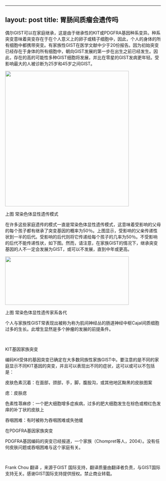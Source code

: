 
---
layout: post
title: 胃肠间质瘤会遗传吗
---

偶尔GIST可以在家庭继承，这是由于继承性的KIT或PDGFRA基因种系变异。种系突变意味着突变存在于在个人意义上的卵子或精子细胞中，因此，个人的身体的所有细胞中都携带突变。有家族性GIST在医学文献中少于20份报告。因为初始突变已经存在于身体的所有细胞中，朝向GIST发展的第一步在出生之前已经发生。因此，存在的高的可能性多种GIST细胞将发展，并比在零星的GIST发病更年轻。受影响最大的人被诊断为25岁和45岁之间GIST。

<img class="aligncenter" src="http://www.gistsupport.org/media/What%20is%20Gist/autosomal_dom_small.jpg" alt="" width="400" height="439" />

上图 常染色体显性遗传模式

在许多这些家庭遗传的模式一直是常染色体显性遗传模式，这意味着受影响的父母的每个孩子都有继承了突变基因的概率为50％。上图显示，受影响的父亲传递性状到一半的后代。受影响的后代则将它传递给每个孩子的几率为50％。不受影响的后代不能传递性状，如下图。然而，请注意，在家族GIST的情况下，继承突变基因的人不一定会发展为GIST，或可以不发展，直到中年或更高。

<img class="aligncenter" src="http://www.gistsupport.org/media/What%20is%20Gist/ad_pedigree_small.jpg" alt="" width="400" height="157" />

上图 常染色体显性遗传家系各代

个人与家族性GIST常表现出被称为称为肌间神经丛的肠道神经中枢Cajal间质细胞过多的生长。此增生显然是多个肿瘤的发展的前提条件。

&nbsp;

KIT基因家族突变

编码Kit受体的基因突变已确定在大多数同族性家族GIST中。要注意的是不同的家庭显示不同KIT基因的突变，并且可以表现出不同的症状，这可以或可以不包括是：

皮肤色素沉着：在面部，颈部，手，脚，腹股沟，或其他地区黝黑的皮肤图案

痣：皮肤痣

色素性荨麻疹：一个肥大细胞增多症疾病，过多的肥大细胞发生在棕色或橙红色发痒的补丁状的皮肤上

吞咽困难：有时被称为吞咽困难或失弛缓

在PDGFRA基因家族突变

PDGFRA基因编码的突变已经报道，一个家族（Chompret等人，2004）。没有任何皮肤问题或吞咽困难与这个家庭有关。

&nbsp;

Frank Chou 翻译 ，来源于GIST 国际支持，翻译质量由翻译者负责，与GIST国际支持无关。感谢GIST国际支持提供授权。禁止商业转载。

